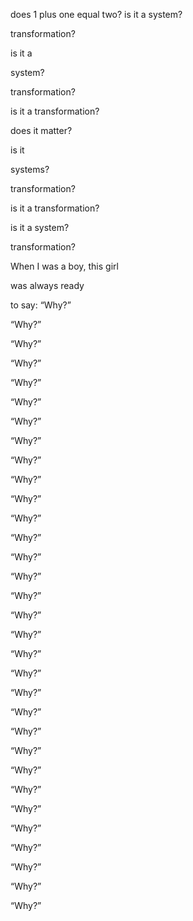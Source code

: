 does 1 plus one equal two?
is it a system?

transformation?

is it a

system?

transformation?

is it a transformation?

does it matter?

is it

systems?

transformation?

is it a transformation?

is it a system?

transformation?

When I was a boy, this girl

was always ready

to say: “Why?”

“Why?”

“Why?”

“Why?”

“Why?”

“Why?”

“Why?”

“Why?”

“Why?”

“Why?”

“Why?”

“Why?”

“Why?”

“Why?”

“Why?”

“Why?”

“Why?”

“Why?”

“Why?”

“Why?”

“Why?”

“Why?”

“Why?”

“Why?”

“Why?”

“Why?”

“Why?”

“Why?”

“Why?”

“Why?”

“Why?”

“Why?”
